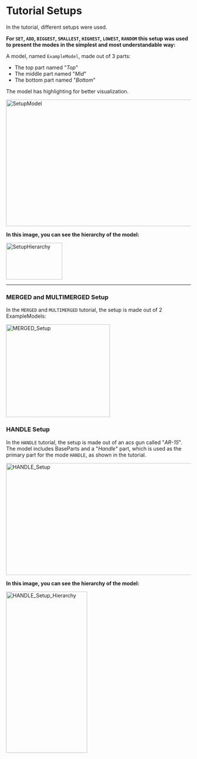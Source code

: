 # Tutorial Setups
In the tutorial, different setups were used. 

**For `SET`, `ADD`, `BIGGEST`, `SMALLEST`, `HIGHEST`, `LOWEST`, `RANDOM` this setup was used to present the modes in the simplest and most understandable way:**

A model, named `ExampleModel`, made out of 3 parts:
- The top part named "*Top*"
- The middle part named "*Mid*"
- The bottom part named "*Bottom*"

The model has highlighting for better visualization.

<img width="626" height="345" alt="SetupModel" src="https://github.com/user-attachments/assets/bb81472d-1be9-42d8-802d-c981c90f39d9" />

**In this image, you can see the hierarchy of the model:**

<img width="153" height="100" alt="SetupHierarchy" src="https://github.com/user-attachments/assets/ac126249-df0b-4e8b-8e16-1a9bdec7c100" />


---

### MERGED and MULTIMERGED Setup
In the `MERGED` and `MULTIMERGED` tutorial, the setup is made out of 2 ExampleModels:

<img width="283" height="253" alt="MERGED_Setup" src="https://github.com/user-attachments/assets/e1120433-830a-447d-a919-7540ce97f631" />

### HANDLE Setup
In the `HANDLE` tutorial, the setup is made out of an acs gun called "*AR-15*".
The model includes BaseParts and a "*Handle*" part, which is used as the primary part for the mode `HANDLE`, as shown in the tutorial.

<img width="747" height="305" alt="HANDLE_Setup" src="https://github.com/user-attachments/assets/0f6aed13-32b7-40f8-b56b-03e202248be0" />

**In this image, you can see the hierarchy of the model:**

<img width="221" height="439" alt="HANDLE_Setup_Hierarchy" src="https://github.com/user-attachments/assets/31bf0cfc-ddc8-4c09-9b29-ab493f5f63a1" />
